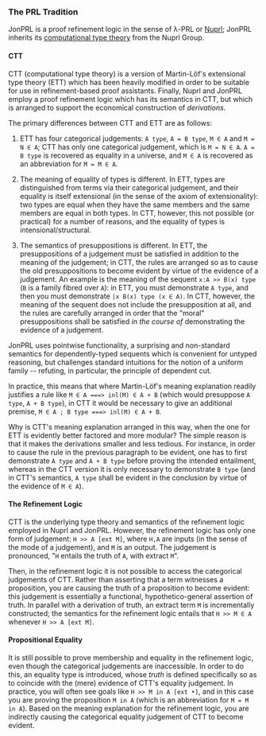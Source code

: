 ### The PRL Tradition

JonPRL is a proof refinement logic in the sense of λ-PRL or
[Nuprl](http://www.nuprl.org); JonPRL inherits its [computational type
theory](http://www.sciencedirect.com/science/article/pii/S1570868305000704)
from the Nuprl Group.


#### CTT

CTT (computational type theory) is a version of Martin-Löf's extensional type
theory (ETT) which has been heavily modified in order to be suitable for use in
refinement-based proof assistants.  Finally, Nuprl and JonPRL employ a proof
refinement logic which has its semantics in CTT, but which is arranged to
support the economical construction of *derivations*.

The primary differences between CTT and ETT are as follows:

1. ETT has four categorical judgements: `A type`, `A = B type`, `M ∈ A` and
`M = N ∈ A`; CTT has only one categorical judgement, which is `M = N ∈ A`.
`A = B type` is recovered as equality in a universe, and `M ∈ A` is recovered as
an abbreviation for `M = M ∈ A`.

2. The meaning of equality of types is different. In ETT, types are
distinguished from terms via their categorical judgement, and their equality
is itself extensional (in the sense of the axiom of extensionality): two types
are equal when they have the same members and the same members are equal in
both types. In CTT, however, this not possible (or practical) for a number of
reasons, and the equality of types is intensional/structural.

3. The semantics of presuppositions is different. In ETT, the presuppositions
of a judgement must be satisfied in addition to the meaning of the
judgement; in CTT, the rules are arranged so as to cause the old
presuppositions to become evident by virtue of the evidence of a judgement. An
example is the meaning of the sequent `x:A >> B(x) type` (`B` is a family
fibred over `A`): in ETT, you must demonstrate `A type`, and then you must
demonstrate `|x B(x) type (x ∈ A)`. In CTT, however, the meaning of the
sequent does not include the presupposition at all, and the rules are carefully
arranged in order that the "moral" presuppositions shall be satisfied *in the
course of* demonstrating the evidence of a judgement.

JonPRL uses pointwise functionality, a surprising and non-standard semantics
for dependently-typed sequents which is convenient for untyped reasoning, but
challenges standard intuitions for the notion of a uniform family -- refuting,
in particular, the principle of dependent cut.

In practice, this means that where Martin-Löf's meaning explanation readily
justifies a rule like `M ∈ A ===> inl(M) ∈ A + B` (which would presuppose `A
type`, `A + B type`), in CTT it would be necessary to give an additional
premise, `M ∈ A ; B type ===> inl(M) ∈ A + B`.

Why is CTT's meaning explanation arranged in this way, when the one for ETT is
evidently better factored and more modular? The simple reason is that it makes
the derivations smaller and less tedious. For instance, in order to cause the
rule in the previous paragraph to be evident, one has to first demonstrate `A
type` and `A + B type` before proving the intended entailment, whereas in the
CTT version it is only necessary to demonstrate `B type` (and in CTT's
semantics, `A type` shall be evident in the conclusion by virtue of the
evidence of `M ∈ A`).


#### The Refinement Logic

CTT is the underlying type theory and semantics of the refinement logic
employed in Nuprl and JonPRL. However, the refinement logic has only one form
of judgement: `H >> A [ext M]`, where `H,A` are inputs (in the sense of the
mode of a judgement), and `M` is an output. The judgement is pronounced, "`H`
entails the truth of `A`, with extract `M`".

Then, in the refinement logic it is not possible to access the categorical
judgements of CTT. Rather than asserting that a term witnesses a proposition,
you are causing the truth of a proposition to become evident: this judgement is
essentially a functional, hypothetico-general assertion of truth. In parallel
with a derivation of truth, an extract term `M` is incrementally constructed;
the semantics for the refinement logic entails that `H >> M ∈ A` whenever
`H >> A [ext M]`.

#### Propositional Equality

It is still possible to prove membership and equality in the refinement logic,
even though the categorical judgements are inaccessible. In order to do this,
an equality type is introduced, whose *truth* is defined specifically so as to
coincide with the (mere) evidence of CTT's equality judgement. In practice, you
will often see goals like `H >> M in A [ext •]`, and in this case you are
proving the proposition `M in A` (which is an abbreviation for `M = M in A`).
Based on the meaning explanation for the refinement logic, you are indirectly
causing the categorical equality judgement of CTT to become evident.

